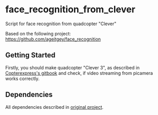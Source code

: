 # face_recognition_from_clever
Script for face recognition from quadcopter "Clever"

Based on the following project: https://github.com/ageitgey/face_recognition

## Getting Started

Firstly, you should make quadcopter "Clever 3", as described in [Copterexpress's gitbook](https://clever.copterexpress.com/ru/index.html) and check, if video streaming from picamera works correctly.

## Dependencies

All dependencies described in [original project](https://github.com/ageitgey/face_recognition).

